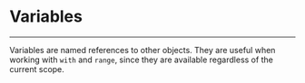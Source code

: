 # Variables
---

Variables are named references to other objects. They are useful when working
with `with` and `range`, since they are available regardless of the current scope.

